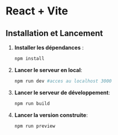 # React + Vite

## Installation et Lancement

1. **Installer les dépendances** :
   ```bash
   npm install

2. **Lancer le serveur en local**:
    ```bash
    npm run dev #acces au localhost 3000

3. **Lancer le serveur de développement**:
    ```bash
    npm run build 

4. **Lancer la version construite**:
    ```bash
    npm run preview






